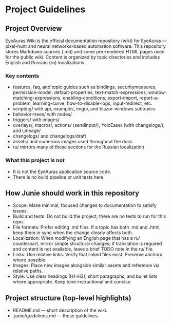 # Project Guidelines

## Project Overview
EyeAuras.Wiki is the official documentation repository (wiki) for EyeAuras — pixel-hunt and neural networks-based automation software. This repository stores Markdown sources (.md) and some pre-rendered HTML pages used for the public wiki. Content is organized by topic directories and includes English and Russian (ru) localizations.

### Key contents
- features, faq, and topic guides such as bindings, securitymeasures, permission-model, default-properties, text-match-expressions, window-matching-expressions, enabling-conditions, export-import, report-a-problem, learning-curve, how-to-disable-logs, input-redirect, etc.
- scripting/ with api, examples, imgui, and blazor-windows subtopics
- behavior-trees/ with nodes/
- triggers/ with images/
- overlays/, macros/, actions/ (sendinput/), YoloEase/ (with changelogs/), and Lineage/
- changelogs/ and changelogs/draft
- assets/ and numerous images used throughout the docs
- ru/ mirrors many of these sections for the Russian localization

### What this project is not
- It is not the EyeAuras application source code.
- There is no build pipeline or unit tests here.

## How Junie should work in this repository
- Scope: Make minimal, focused changes to documentation to satisfy issues.
- Build and tests: Do not build the project; there are no tests to run for this repo.
- File formats: Prefer editing .md files. If a topic has both .md and .html, keep them in sync when the change clearly affects both.
- Localization: When modifying an English page that has a ru/ counterpart, mirror simple structural changes; if translation is required and content is not available, leave a brief TODO note in the ru/ file.
- Links: Use relative links. Verify that linked files exist. Preserve anchors where possible.
- Images: Place new images alongside similar assets and reference via relative paths.
- Style: Use clear headings (H1–H3), short paragraphs, and bullet lists where appropriate. Keep tone instructional and concise.

## Project structure (top-level highlights)
- README.md — short description of the wiki.
- .junie/guidelines.md — these guidelines.
